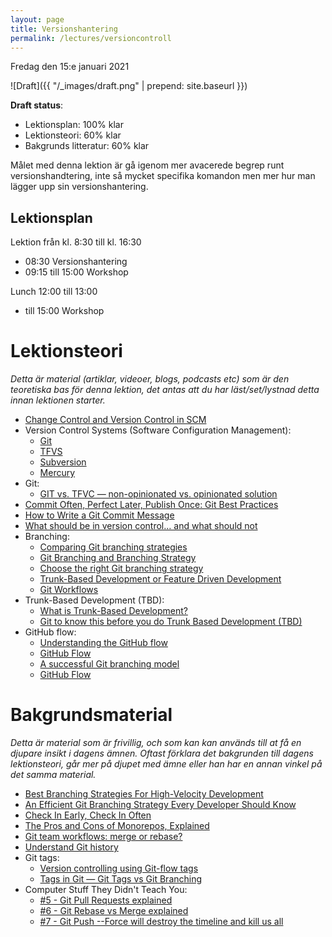 ```yaml
---
layout: page
title: Versionshantering
permalink: /lectures/versioncontroll
---
```


Fredag den 15:e januari 2021

![Draft]({{ "/_images/draft.png" | prepend: site.baseurl }})

**Draft status**:

* Lektionsplan: 100% klar
* Lektionsteori: 60% klar
* Bakgrunds litteratur: 60% klar

Målet med denna lektion är gå igenom mer avacerede begrep runt versionshandtering, inte så mycket specifika komandon men mer hur man lägger upp sin versionshantering.

## Lektionsplan
Lektion från kl. 8:30 till kl. 16:30

* 08:30 Versionshantering
* 09:15 till 15:00 Workshop

Lunch 12:00 till 13:00

* till 15:00 Workshop

# Lektionsteori
*Detta är material (artiklar, videoer, blogs, podcasts etc) som är den teoretiska bas för denna lektion, det antas att du har läst/set/lystnad detta innan lektionen starter.*

* [Change Control and Version Control in SCM](https://www.ques10.com/p/8351/change-control-and-version-control-in-scm-1/)
* Version Control Systems (Software Configuration Management):
    * [Git](https://git-scm.com/)
    * [TFVS](https://docs.microsoft.com/en-us/azure/devops/repos/tfvc/what-is-tfvc?view=azure-devops)
    * [Subversion](http://subversion.apache.org/)
    * [Mercury](https://www.mercurial-scm.org/)
* Git:
    * [GIT vs. TFVC — non-opinionated vs. opinionated solution](https://medium.com/@Mareks_082/git-vs-tfs-non-opinionated-vs-opinionated-solution-bb3eeb56acd0)
* [Commit Often, Perfect Later, Publish Once: Git Best Practices](https://sethrobertson.github.io/GitBestPractices/)
* [How to Write a Git Commit Message](https://chris.beams.io/posts/git-commit/)
* [What should be in version control… and what should not](https://hackernoon.com/what-should-be-in-version-control-d5f16e9a2bf2)
* Branching:
    * [Comparing Git branching strategies](https://dev.to/arbitrarybytes/comparing-git-branching-strategies-dl4)
    * [Git Branching and Branching Strategy](https://dev.to/preethamsathyamurthy/git-branching-and-branching-strategy-4mci)
    * [Choose the right Git branching strategy](https://www.creativebloq.com/web-design/choose-right-git-branching-strategy-121518344)
    * [Trunk-Based Development or Feature Driven Development](https://www.perforce.com/blog/vcs/trunk-based-development-or-feature-driven-development)
    * [Git Workflows](https://blog.programster.org/git-workflows)
* Trunk-Based Development (TBD):
    * [What is Trunk-Based Development?](https://paulhammant.com/2013/04/05/what-is-trunk-based-development/)
    * [Git to know this before you do Trunk Based Development (TBD)](https://medium.com/factualopinions/git-to-know-this-before-you-do-trunk-based-development-tbd-476bc8a7c22f)
* GitHub flow:
    * [Understanding the GitHub flow](https://guides.github.com/introduction/flow/)
    * [GitHub Flow](https://githubflow.github.io/)
    * [A successful Git branching model](https://nvie.com/posts/a-successful-git-branching-model/)
    * [GitHub Flow](http://scottchacon.com/2011/08/31/github-flow.html)



# Bakgrundsmaterial

*Detta är material som är frivillig, och som kan kan används till at få en djupare insikt i dagens ämnen. Oftast förklara det bakgrunden till dagens lektionsteori, går mer på djupet med ämne eller han har en annan vinkel på det samma material.*

* [Best Branching Strategies For High-Velocity Development](https://www.perforce.com/blog/vcs/best-branching-strategies-high-velocity-development)
* [An Efficient Git Branching Strategy Every Developer Should Know](https://medium.com/better-programming/efficient-git-branching-strategy-every-developer-should-know-f1034b1ba041)
* [Check In Early, Check In Often](https://blog.codinghorror.com/check-in-early-check-in-often/)
* [The Pros and Cons of Monorepos, Explained](https://medium.com/better-programming/the-pros-and-cons-monorepos-explained-f86c998392e1)
* [Git team workflows: merge or rebase?](https://www.atlassian.com/git/articles/git-team-workflows-merge-or-rebase)
* [Understand Git history](https://docs.microsoft.com/en-us/azure/devops/learn/git/understand-git-history)
* Git tags:
    * [Version controlling using Git-flow tags](https://medium.com/tensult/version-controlling-using-git-flow-tags-57b34c1d6a71)
    * [Tags in Git — Git Tags vs Git Branching](https://sarakhandaker.medium.com/tags-in-git-git-tags-vs-git-branching-c8aa03723c14)
* Computer Stuff They Didn't Teach You:
    * [#5 - Git Pull Requests explained](https://www.youtube.com/watch?v=Mfz8NQncwiQ)
    * [#6 - Git Rebase vs Merge explained](https://www.youtube.com/watch?v=hae9zg0-sZY)
    * [#7 - Git Push --Force will destroy the timeline and kill us all](https://www.youtube.com/watch?v=dgOpnebZkRo)